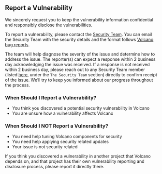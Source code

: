 ## Report a Vulnerability

We sincerely request you to keep the vulnerability information confidential and responsibly disclose the vulnerabilities.

To report a vulnerability, please contact the [Security Team](mailto:volcano-security@googlegroups.com). You can email the Security Team with the security details and the format follows [Volcano bug reports](https://github.com/volcano-sh/volcano/blob/master/.github/ISSUE_TEMPLATE/bug_report.yaml).

The team will help diagnose the severity of the issue and determine how to address the issue. The reporter(s) can expect a response within 2 business day acknowledging the issue was received. If a response is not received within 2 business day, please reach out to any Security Team member (listed [here](security-groups.md), under the `The Security Team` section) directly to confirm receipt of the issue. We’ll try to keep you informed about our progress throughout the process.

### When Should I Report a Vulnerability?

- You think you discovered a potential security vulnerability in Volcano
- You are unsure how a vulnerability affects Volcano

### When Should I NOT Report a Vulnerability?

- You need help tuning Volcano components for security
- You need help applying security related updates
- Your issue is not security related

If you think you discovered a vulnerability in another project that Volcano depends on, and that project has their own vulnerability reporting and disclosure process, please report it directly there.